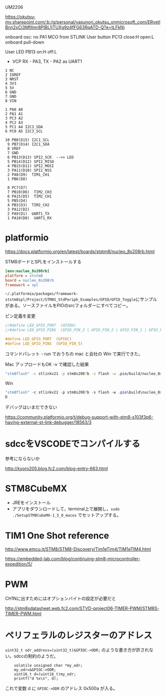 UM2206

https://okutsu-my.sharepoint.com/:b:/g/personal/yasunori_okutsu_onmicrosoft_com/ERyetlBnn2xCi3MfIlmr8PIBL1jTUXg9z4fFG63RqATD-Q?e=tLFkNi

onboard osc: no
PA1 MCO from STLINK
User button PC13 close:H open:L onboard pull-down

User LED PB13 on:H off:L

- VCP RX - PA3, TX - PA2 as UART1


```LEFT
1 NC
2 IOREF
3 NRST
4 3V3
5 5V
6 GND
7 GND
8 VIN

1 PA0 A0
2 PA1 A1
3 PC3 A2
4 PC2 A3
5 PC1 A4 I2C3_SDA
6 PC0 A5 I2C3_SCL
```

```RIGHT
10 PB8(D15) I2C1_SCL
 9 PB7(D14) I2C1_SDA
 8 VREF
 7 GND
 6 PB13(D13) SPI2_SCK  -->> LED
 5 PB14(D12) SPI2_MISO
 4 PB15(D11) SPI2_MOSI
 3 PA11(D10) SPI2_NSS
 2 PA8(D9)  TIM1_CH1
 1 PB6(D8)  

 8 PC7(D7)  
 7 PB10(D6)  TIM2_CH3
 6 PA15(D5)  TIM2_CH1
 5 PB5(D4)  
 4 PB3(D3)  TIM2_CH2
 3 PA12(D2)  
 2 PA9(D1)  UART1_TX
 1 PA10(D0)  UART1_RX
```

# platformio

https://docs.platformio.org/en/latest/boards/ststm8/nucleo_8s208rb.html

STM8ボードとSPLをインストールする

```platformio.ini
[env:nucleo_8s208rb]
platform = ststm8
board = nucleo_8s208rb
framework = spl
```

`~/.platformio/packages/framework-ststm8spl/Project/STM8S_StdPeriph_Examples/GPIO/GPIO_Toggle`にサンプルがある。ソースファイルをPIOのsrcフォルダーにすべてコピー。

ピン定義を変更

```main.c
//#define LED_GPIO_PORT  (GPIOH)
//#define LED_GPIO_PINS  (GPIO_PIN_3 | GPIO_PIN_2 | GPIO_PIN_1 | GPIO_PIN_0)

#define LED_GPIO_PORT  (GPIOC)
#define LED_GPIO_PINS  (GPIO_PIN_5)
```

コマンドパレット - run でおうちの mac と会社の Win で実行できた。


Mac アップロードもOK -v で確認した結果

```bash
"stm8flash" -c stlinkv21 -p stm8s208?b -s flash -w .pio/build/nucleo_8s208rb/firmware.hex
```

Win 

```ps1
"stm8flash" -c stlinkv21 -p stm8s208?b -s flash -w .pio\build\nucleo_8s208rb\firmware.hex
D
```

デバッグはいまだできない

https://community.platformio.org/t/debug-support-with-stm8-s103f3p6-having-external-st-link-debugger/18563/3


# sdccをVSCODEでコンパイルする

参考にならないか

http://kyoro205.blog.fc2.com/blog-entry-663.html

# STM8CubeMX

- JREをインストール
- アプリをダウンロードして，terminal上で展開し，`sudo ./SetupSTM8CubeMX-1_5_0_macos` でセットアップする。


# TIM1 One Shot reference

http://www.emcu.it/STM8/STM8-Discovery/Tim1eTim4/TIM1eTIM4.html

https://embedded-lab.com/blog/continuing-stm8-microcontroller-expedition/5/

# PWM

CH1Nに出すためにはオプションバイトの設定が必要だと

http://stm8sdatasheet.web.fc2.com/STVD-project06-TIMER-PWM/STM8S-TIMER-PWM.html

# ペリフェラルのレジスターのアドレス

`uint32_t odr_address=(uint32_t)&GPIOC->ODR;` のような書き方が許されない。sdccの制約のようだ。

```c:main.c（抜粋）
    volatile unsigned char *my_odr;
    my_odr=&GPIOC->ODR;
    uint16_t d=(uint16_t)my_odr;
    printf("d %x\n", d);
```
これで変数 d に `GPIOC->ODR` のアドレス 0x500a が入る。

